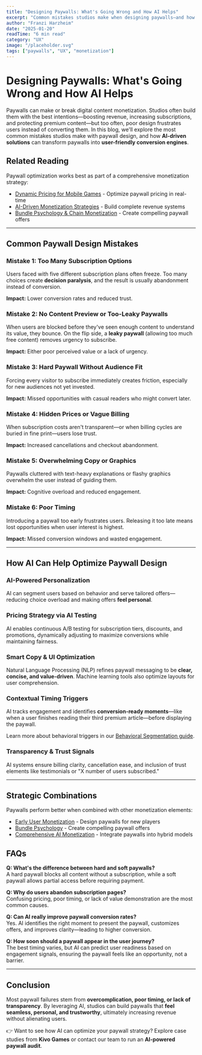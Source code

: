 ```yaml
---
title: "Designing Paywalls: What's Going Wrong and How AI Helps"
excerpt: "Common mistakes studios make when designing paywalls—and how AI can help fix them."
author: "Franzi Harzheim"
date: "2025-01-20"
readTime: "6 min read"
category: "UX"
image: "/placeholder.svg"
tags: ["paywalls", "UX", "monetization"]
---
```


# Designing Paywalls: What's Going Wrong and How AI Helps

Paywalls can make or break digital content monetization. Studios often build them with the best intentions—boosting revenue, increasing subscriptions, and protecting premium content—but too often, poor design frustrates users instead of converting them. In this blog, we'll explore the most common mistakes studios make with paywall design, and how **AI-driven solutions** can transform paywalls into **user-friendly conversion engines**.

## Related Reading
Paywall optimization works best as part of a comprehensive monetization strategy:
- [Dynamic Pricing for Mobile Games](/blog/dynamic-pricing-mobile-games) - Optimize paywall pricing in real-time
- [AI-Driven Monetization Strategies](/blog/beyond-ads-ai-monetization) - Build complete revenue systems
- [Bundle Psychology & Chain Monetization](/blog/bundle-psychology-monetization-2025) - Create compelling paywall offers

---

## **Common Paywall Design Mistakes**

### **Mistake 1: Too Many Subscription Options**
Users faced with five different subscription plans often freeze. Too many choices create **decision paralysis**, and the result is usually abandonment instead of conversion.

**Impact:** Lower conversion rates and reduced trust.

### **Mistake 2: No Content Preview or Too-Leaky Paywalls**
When users are blocked before they've seen enough content to understand its value, they bounce. On the flip side, a **leaky paywall** (allowing too much free content) removes urgency to subscribe.

**Impact:** Either poor perceived value or a lack of urgency.

### **Mistake 3: Hard Paywall Without Audience Fit**
Forcing every visitor to subscribe immediately creates friction, especially for new audiences not yet invested.

**Impact:** Missed opportunities with casual readers who might convert later.

### **Mistake 4: Hidden Prices or Vague Billing**
When subscription costs aren't transparent—or when billing cycles are buried in fine print—users lose trust.

**Impact:** Increased cancellations and checkout abandonment.

### **Mistake 5: Overwhelming Copy or Graphics**
Paywalls cluttered with text-heavy explanations or flashy graphics overwhelm the user instead of guiding them.

**Impact:** Cognitive overload and reduced engagement.

### **Mistake 6: Poor Timing**
Introducing a paywall too early frustrates users. Releasing it too late means lost opportunities when user interest is highest.

**Impact:** Missed conversion windows and wasted engagement.

---

## **How AI Can Help Optimize Paywall Design**

### **AI-Powered Personalization**
AI can segment users based on behavior and serve tailored offers—reducing choice overload and making offers **feel personal**.

### **Pricing Strategy via AI Testing**
AI enables continuous A/B testing for subscription tiers, discounts, and promotions, dynamically adjusting to maximize conversions while maintaining fairness.

### **Smart Copy & UI Optimization**
Natural Language Processing (NLP) refines paywall messaging to be **clear, concise, and value-driven**. Machine learning tools also optimize layouts for user comprehension.

### **Contextual Timing Triggers**
AI tracks engagement and identifies **conversion-ready moments**—like when a user finishes reading their third premium article—before displaying the paywall.

Learn more about behavioral triggers in our [Behavioral Segmentation guide](/blog/ai_personalized_retention).

### **Transparency & Trust Signals**
AI systems ensure billing clarity, cancellation ease, and inclusion of trust elements like testimonials or "X number of users subscribed."

---

## Strategic Combinations
Paywalls perform better when combined with other monetization elements:
- [Early User Monetization](/blog/early-users) - Design paywalls for new players
- [Bundle Psychology](/blog/bundle-psychology-monetization-2025) - Create compelling paywall offers
- [Comprehensive AI Monetization](/blog/beyond-ads-ai-monetization) - Integrate paywalls into hybrid models

## **FAQs**

**Q: What's the difference between hard and soft paywalls?**  
A hard paywall blocks all content without a subscription, while a soft paywall allows partial access before requiring payment.

**Q: Why do users abandon subscription pages?**  
Confusing pricing, poor timing, or lack of value demonstration are the most common causes.

**Q: Can AI really improve paywall conversion rates?**  
Yes. AI identifies the right moment to present the paywall, customizes offers, and improves clarity—leading to higher conversion.

**Q: How soon should a paywall appear in the user journey?**  
The best timing varies, but AI can predict user readiness based on engagement signals, ensuring the paywall feels like an opportunity, not a barrier.

---

## **Conclusion**

Most paywall failures stem from **overcomplication, poor timing, or lack of transparency**. By leveraging AI, studios can build paywalls that **feel seamless, personal, and trustworthy**, ultimately increasing revenue without alienating users.

👉 Want to see how AI can optimize your paywall strategy? Explore case studies from **Kivo Games** or contact our team to run an **AI-powered paywall audit**.


